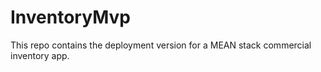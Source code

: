 # InventoryMvp

This repo contains the deployment version for a MEAN stack commercial inventory app.
